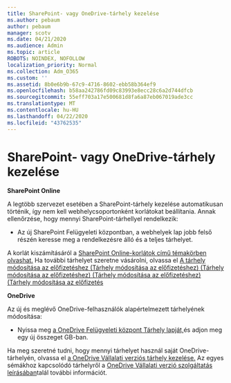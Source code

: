 ```yaml
---
title: SharePoint- vagy OneDrive-tárhely kezelése
ms.author: pebaum
author: pebaum
manager: scotv
ms.date: 04/21/2020
ms.audience: Admin
ms.topic: article
ROBOTS: NOINDEX, NOFOLLOW
localization_priority: Normal
ms.collection: Adm_O365
ms.custom: ''
ms.assetid: 8b0e6b9b-67c9-4716-8602-ebb58b364ef9
ms.openlocfilehash: b58aa242786fd09c83993e8ecc28c6a2d744dfcb
ms.sourcegitcommit: 55eff703a17e500681d8fa6a87eb067019ade3cc
ms.translationtype: MT
ms.contentlocale: hu-HU
ms.lasthandoff: 04/22/2020
ms.locfileid: "43762535"
---
```

# <a name="manage-your-sharepoint-or-onedrive-storage"></a>SharePoint- vagy OneDrive-tárhely kezelése

 **SharePoint Online**
  
A legtöbb szervezet esetében a SharePoint-tárhely kezelése automatikusan történik, így nem kell webhelycsoportonként korlátokat beállítania. Annak ellenőrzése, hogy mennyi SharePoint-tárhellyel rendelkezik:
  
- Az új SharePoint Felügyeleti központban, a webhelyek lap jobb felső részén keresse meg a rendelkezésre álló és a teljes tárhelyet.
    
A korlát kiszámításáról a [SharePoint Online-korlátok című témakörben olvashat.](https://go.microsoft.com/fwlink/p/?LinkID=856113) Ha további tárhelyet szeretne vásárolni, olvassa el [A tárhely módosítása az előfizetéshez (Tárhely módosítása az előfizetéshez) (Tárhely módosítása az előfizetéshez) (Tárhely módosítása az előfizetéshez) (Tárhely módosítása az előfizetés](https://go.microsoft.com/fwlink/?linkid=866428)
  
 **OneDrive**
  
Az új és meglévő OneDrive-felhasználók alapértelmezett tárhelyének módosítása:
  
- Nyissa meg [a OneDrive Felügyeleti központ Tárhely lapját,](https://admin.onedrive.com/?v=StorageSettings)és adjon meg egy új összeget GB-ban.
    
Ha meg szeretné tudni, hogy mennyi tárhelyet használ saját OneDrive-tárhelyén, olvassa el [a OneDrive Vállalati verziós tárhely kezelése.](https://go.microsoft.com/fwlink/?linkid=866429) Az egyes sémákhoz kapcsolódó tárhelyről a [OneDrive Vállalati verzió szolgáltatás leírásában](https://go.microsoft.com/fwlink/p/?LinkID=826071)talál további információt.
  

